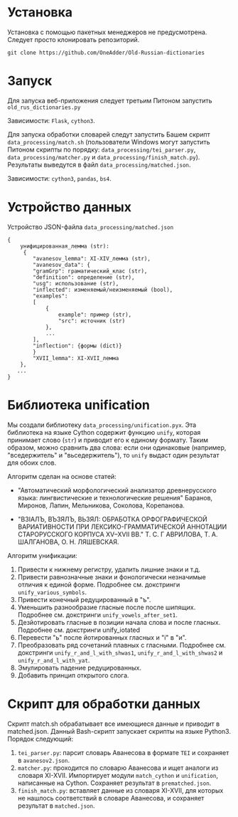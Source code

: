 # Установка
Установка с помощью пакетных менеджеров не предусмотрена. Следует просто клонировать репозиторий.

`git clone https://github.com/OneAdder/Old-Russian-dictionaries`

# Запуск
Для запуска веб-приложения следует третьим Питоном запустить `old_rus_dictionaries.py`

Зависимости: `Flask`, `cython3`.



Для запуска обработки словарей следут запустить Башем скрипт `data_processing/match.sh` (пользователи Windows могут запустить Питоном скрипты по порядку: `data_processing/tei_parser.py`, `data_processing/matcher.py` и `data_processing/finish_match.py`). Результаты выведутся в файл `data_processing/matched.json`.

Зависимости: `cython3`, `pandas`, `bs4`.

# Устройство данных
Устройство JSON-файла `data_processing/matched.json`


```
{
    унифицированная_лемма (str):
     {
        "avanesov_lemma": XI-XIV_лемма (str),
        "avanesov_data": {
        "gramGrp": граматический_клас (str),
        "definition": определение (str),
        "usg": использование (str),
        "inflected": изменяемый/неизменяемый (bool),
        "examples": 
        [
            {
                example": пример (str),
                "src": источник (str)
            },
            ...
        ],
        "inflection": {формы (dict)}
        }
        "XVII_lemma": XI-XVII_лемма
    },
   ...
}
```

# Библиотека unification
Мы создали библиотеку `data_processing/unification.pyx`. Эта библиотека на языке Cython содержит функцию `unify`, которая принимает слово (`str`) и приводит его к единому формату. Таким образом, можно сравнить два слова: если они одинаковые (например, "вседержитель" и "вьседержитель"), то `unify` выдаст один результат для обоих слов.

Алгоритм сделан на основе статей:
* "Автоматический морфологический анализатор древнерусского языка: лингвистические и технологические решения"
Баранов, Миронов, Лапин, Мельникова, Соколова, Корепанова.

* "ВЗIAЛЪ, ВЪЗЯЛЪ, ВЬЗЯЛ: ОБРАБОТКА ОРФОГРАФИЧЕСКОЙ ВАРИАТИВНОСТИ ПРИ ЛЕКСИКО-ГРАММАТИЧЕСКОЙ АННОТАЦИИ СТАРОРУССКОГО КОРПУСА XV–XVII ВВ." Т. С. Г АВРИЛОВА, Т. А. ШАЛГАНОВА, О. Н. ЛЯШЕВСКАЯ.

Алгоритм унификации:
1. Привести к нижнему регистру, удалить лишние знаки и т.д.
2. Привести равнозначные знаки и фонологически незначимые отличия к единой форме. Подробнее см. докстринги `unify_various_symbols`.
3. Привести конечный редуцированный в "ъ".
4. Уменьшить разнообразие гласные после после шипящих. Подробнее см. докстринги `unify_vowels_after_set1`.
5. Дезйотировать гласные в позиции начала слова и после гласных. Подробнее см. докстринги unify_iotated
6. Перевести "ь" после йотированных гласных и "i" в "и".
7. Преобразовать ряд сочетаний плавных с гласными. Подробнее см. докстринги `unify_r_and_l_with_shwas1`, `unify_r_and_l_with_shwas2` и `unify_r_and_l_with_yat`.
8. Эмулировать падение редуцированных.
9. Добавить принцип открытого слога.

# Скрипт для обработки данных
Скрипт match.sh обрабатывает все имеющиеся данные и приводит в matched.json. Данный Bash-скрипт запускает скрипты на языке Python3. Порядок следующий:
1. `tei_parser.py`: парсит словарь Аванесова в формате `TEI` и сохраняет в `avanesov2.json`.
2. `matcher.py`: проходится по словарю Аванесова и ищет аналоги из словаря XI-XVII. Импортирует модули `match_cython` и `unification`, написанные на Cython. Сохраняет результат в `prematched.json`.
3. `finish_match.py`: вставляет данные из словаря XI-XVII, для которых не нашлось соответствий в словаре Аванесова, и сохраняет результат в `matched.json`.
